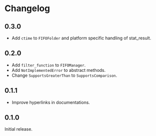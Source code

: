 # Changelog

## 0.3.0

- Add `ctime` to `FIFOFolder` and platform specific handling of stat_result.

## 0.2.0

- Add `filter_function` to `FIFOManager`.
- Add `NotImplementedError` to abstract methods.
- Change `SupportsGreaterThan` to `SupportsComparison`.

## 0.1.1

- Improve hyperlinks in documentations.

## 0.1.0

Initial release.
